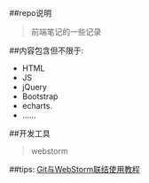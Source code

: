 ##repo说明

>前端笔记的一些记录

##内容包含但不限于:
* HTML
* JS 
* jQuery
* Bootstrap
* echarts.
* ......

##开发工具
>webstorm

##tips:
[Git与WebStorm联结使用教程](http://blog.csdn.net/czy9996/article/details/53933946)


